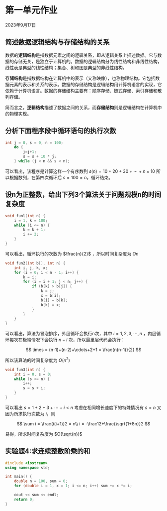 # 第一单元作业

2023年9月17日

## 简述数据逻辑结构与存储结构的关系

数据的**逻辑结构**是指数据元素之间的逻辑关系，即从逻辑关系上描述数据。它与数据的存储无关，是独立于计算机的。数据的逻辑结构分为线性结构和非线性结构，线性表是典型的线性结构；集合、树和图是典型的非线性结构。

**存储结构**是指数据结构在计算机中的表示（又称映像），也称物理结构。它包括数据元素的表示和关系的表示。数据的存储结构是逻辑结构用计算机语言的实现，它依赖于计算机语言。数据的存储结构主要有：顺序存储、链式存储、索引存储和散列存储。

简而言之，**逻辑结构**描述了数据之间的关系，而**存储结构**则是逻辑结构在计算机中的物理实现。

## 分析下面程序段中循环语句的执行次数

```cpp
int j = 0, s = 0, n = 100;
	do {
		j=j+1;
		s = s + 10 * j;
	} while (j < n && s < n);
```

可以看出，该程序是计算这样一个有序数列 $s(n)=10+20+30+\cdots+n\times10$
所以根据数列，在第四次循环后 $s=100=n$，循环结束。

## 设n为正整数，给出下列3个算法关于问题规模n的时间复杂度

```cpp
void funl(int n) {
	i = 1, k = 100;
	while (i <= n) {
		k = k + 1;
		i += 2;
	}
}
```

可以看出，循环执行的次数为 $\frac{n}{2}$ ，所以时间复杂度为 $O{n}$

```cpp
void fun2(int b[], int n) {
	int i, j, k, x;
	for (i = 0; i < n - 1; i++) {
		k = i;
		for (i = i + 1; j < n; j++) {
			if (b[k] > b[j]) {
				k = j;
				x = b[i];
				b[i] = b[k];
				b[k] = x;
			}
		}
	}
}
```

可以看出，算法为冒泡排序，外层循坏会执行n次，其中 $i=1,2,3,\cdots,n$ ，内层循环每次在极端情况下会执行 $n-i$ 次，所以最里层代码会执行：

$$
times = (n-1)+(n-2)+\cdots+2+1 = \frac{n(n-1)}{2}
$$

所以该算法的时间复杂度为 $O(n^2)$

```cpp
void fun3(int n) {
	int i = 0, s = 0;
	while (s <= n) {
		i++;
		s = s + i;
	}
}
```

可以看出 $s=1+2+3+\cdots+i < n$ 考虑在相同增长速度下的特殊情况有 $s=n$ 又因为所求执行次数为 $i$，则

$$
\sum i = \frac{i(i+1)}2 = n\\
i = -\frac12+\frac{\sqrt{1+8n}}2
$$

易得，所求时间复杂度为 $O(\sqrt{n})$

## 实验题4:求连续整数阶乘的和

```cpp
#include <iostream>
using namespace std;

int main() {
	double n = 100, sum = 0;
	for (double i = 1, x = 1; i <= n; i++) sum += x *= i;

	cout << sum << endl;
	return 0;
}
```